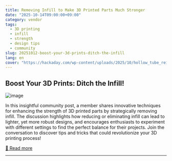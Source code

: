 ```yaml
---
title: Removing Infill to Make 3D Printed Parts Much Stronger
date: "2025-10-14T09:00:00+09:00"
category: vendor
tags:
  - 3D printing
  - infill
  - strength
  - design tips
  - community
slug: 20251012-boost-your-3d-prints-ditch-the-infill
lang: en
cover: "https://hackaday.com/wp-content/uploads/2025/10/hollow_tube_reinforcement_3djake.jpg"
---
```


## Boost Your 3D Prints: Ditch the Infill!
![image](https://hackaday.com/wp-content/uploads/2025/10/hollow_tube_reinforcement_3djake.jpg)

In this insightful community post, a member shares innovative techniques for enhancing the strength of 3D printed parts by strategically removing infill. The discussion highlights how reducing or eliminating infill can lead to lighter, yet more robust designs, and encourages enthusiasts to experiment with different settings to find the perfect balance for their projects. Join the conversation to discover tips and tricks that could revolutionize your 3D printing process!

[🔗 Read more](https://hackaday.com/2025/10/12/removing-infill-to-make-3d-printed-parts-much-stronger/)

---